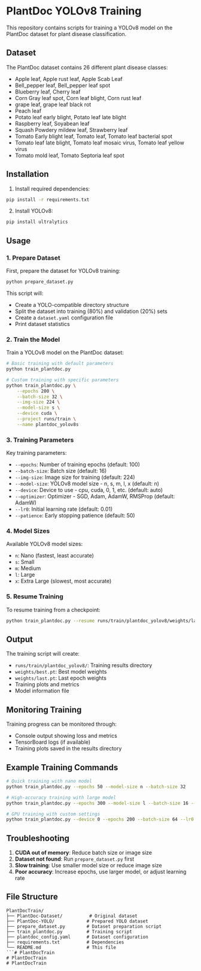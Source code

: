 # PlantDoc YOLOv8 Training

This repository contains scripts for training a YOLOv8 model on the PlantDoc dataset for plant disease classification.

## Dataset

The PlantDoc dataset contains 26 different plant disease classes:
- Apple leaf, Apple rust leaf, Apple Scab Leaf
- Bell_pepper leaf, Bell_pepper leaf spot
- Blueberry leaf, Cherry leaf
- Corn Gray leaf spot, Corn leaf blight, Corn rust leaf
- grape leaf, grape leaf black rot
- Peach leaf
- Potato leaf early blight, Potato leaf late blight
- Raspberry leaf, Soyabean leaf
- Squash Powdery mildew leaf, Strawberry leaf
- Tomato Early blight leaf, Tomato leaf, Tomato leaf bacterial spot
- Tomato leaf late blight, Tomato leaf mosaic virus, Tomato leaf yellow virus
- Tomato mold leaf, Tomato Septoria leaf spot

## Installation

1. Install required dependencies:
```bash
pip install -r requirements.txt
```

2. Install YOLOv8:
```bash
pip install ultralytics
```

## Usage

### 1. Prepare Dataset

First, prepare the dataset for YOLOv8 training:

```bash
python prepare_dataset.py
```

This script will:
- Create a YOLO-compatible directory structure
- Split the dataset into training (80%) and validation (20%) sets
- Create a `dataset.yaml` configuration file
- Print dataset statistics

### 2. Train the Model

Train a YOLOv8 model on the PlantDoc dataset:

```bash
# Basic training with default parameters
python train_plantdoc.py

# Custom training with specific parameters
python train_plantdoc.py \
    --epochs 200 \
    --batch-size 32 \
    --img-size 224 \
    --model-size s \
    --device cuda \
    --project runs/train \
    --name plantdoc_yolov8s
```

### 3. Training Parameters

Key training parameters:

- `--epochs`: Number of training epochs (default: 100)
- `--batch-size`: Batch size (default: 16)
- `--img-size`: Image size for training (default: 224)
- `--model-size`: YOLOv8 model size - n, s, m, l, x (default: n)
- `--device`: Device to use - cpu, cuda, 0, 1, etc. (default: auto)
- `--optimizer`: Optimizer - SGD, Adam, AdamW, RMSProp (default: AdamW)
- `--lr0`: Initial learning rate (default: 0.01)
- `--patience`: Early stopping patience (default: 50)

### 4. Model Sizes

Available YOLOv8 model sizes:
- `n`: Nano (fastest, least accurate)
- `s`: Small
- `m`: Medium
- `l`: Large
- `x`: Extra Large (slowest, most accurate)

### 5. Resume Training

To resume training from a checkpoint:

```bash
python train_plantdoc.py --resume runs/train/plantdoc_yolov8/weights/last.pt
```

## Output

The training script will create:
- `runs/train/plantdoc_yolov8/`: Training results directory
- `weights/best.pt`: Best model weights
- `weights/last.pt`: Last epoch weights
- Training plots and metrics
- Model information file

## Monitoring Training

Training progress can be monitored through:
- Console output showing loss and metrics
- TensorBoard logs (if available)
- Training plots saved in the results directory

## Example Training Commands

```bash
# Quick training with nano model
python train_plantdoc.py --epochs 50 --model-size n --batch-size 32

# High-accuracy training with large model
python train_plantdoc.py --epochs 300 --model-size l --batch-size 16 --img-size 416

# GPU training with custom settings
python train_plantdoc.py --device 0 --epochs 200 --batch-size 64 --lr0 0.001
```

## Troubleshooting

1. **CUDA out of memory**: Reduce batch size or image size
2. **Dataset not found**: Run `prepare_dataset.py` first
3. **Slow training**: Use smaller model size or reduce image size
4. **Poor accuracy**: Increase epochs, use larger model, or adjust learning rate

## File Structure

```
PlantDocTrain/
├── PlantDoc-Dataset/          # Original dataset
├── PlantDoc-YOLO/            # Prepared YOLO dataset
├── prepare_dataset.py        # Dataset preparation script
├── train_plantdoc.py         # Training script
├── plantdoc_config.yaml      # Dataset configuration
├── requirements.txt          # Dependencies
└── README.md                 # This file
```# PlantDocTrain
# PlantDocTrain
# PlantDocTrain
